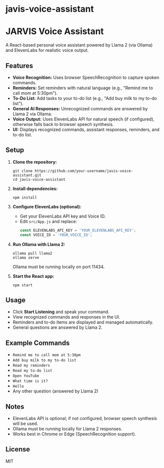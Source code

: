 # javis-voice-assistant
# JARVIS Voice Assistant

A React-based personal voice assistant powered by Llama 2 (via Ollama) and ElevenLabs for realistic voice output.

## Features

- **Voice Recognition:** Uses browser SpeechRecognition to capture spoken commands.
- **Reminders:** Set reminders with natural language (e.g., "Remind me to call mom at 5:30pm").
- **To-Do List:** Add tasks to your to-do list (e.g., "Add buy milk to my to-do list").
- **General AI Responses:** Unrecognized commands are answered by Llama 2 via Ollama.
- **Voice Output:** Uses ElevenLabs API for natural speech (if configured), otherwise falls back to browser speech synthesis.
- **UI:** Displays recognized commands, assistant responses, reminders, and to-do list.

## Setup

1. **Clone the repository:**
   ```
   git clone https://github.com/your-username/javis-voice-assistant.git
   cd javis-voice-assistant
   ```

2. **Install dependencies:**
   ```
   npm install
   ```

3. **Configure ElevenLabs (optional):**
   - Get your ElevenLabs API key and Voice ID.
   - Edit `src/App.js` and replace:
     ```js
     const ELEVENLABS_API_KEY = 'YOUR_ELEVENLABS_API_KEY';
     const VOICE_ID = 'YOUR_VOICE_ID';
     ```

4. **Run Ollama with Llama 2:**
   ```
   ollama pull llama2
   ollama serve
   ```
   Ollama must be running locally on port 11434.

5. **Start the React app:**
   ```
   npm start
   ```

## Usage

- Click **Start Listening** and speak your command.
- View recognized commands and responses in the UI.
- Reminders and to-do items are displayed and managed automatically.
- General questions are answered by Llama 2.

## Example Commands

- `Remind me to call mom at 5:30pm`
- `Add buy milk to my to-do list`
- `Read my reminders`
- `Read my to-do list`
- `Open YouTube`
- `What time is it?`
- `Hello`
- Any other question (answered by Llama 2)

## Notes

- ElevenLabs API is optional; if not configured, browser speech synthesis will be used.
- Ollama must be running locally for Llama 2 responses.
- Works best in Chrome or Edge (SpeechRecognition support).

## License

MIT
